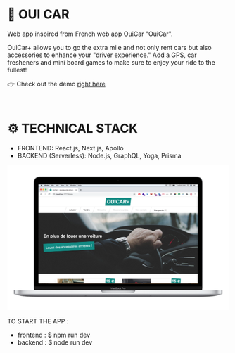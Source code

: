 # 🚀 OUI CAR

<p>Web app inspired from French web app OuiCar "OuiCar".</p>
<p>OuiCar+ allows you to go the extra mile and not only rent cars but also accessories to enhance your "driver experience."
Add a GPS, car fresheners and mini board games to make sure to enjoy your ride to the fullest!</p>
<p>👉 Check out the demo <a href="https://oui-car-frontend.herokuapp.com/" target="_blank" rel="noopener noreferrer">right here<a></p>



<br/>
<h1>⚙️ TECHNICAL STACK</h1>
<ul>
  <li>FRONTEND: React.js, Next.js, Apollo</li>
  <li>BACKEND (Serverless): Node.js, GraphQL, Yoga, Prisma</li>
</ul>


<a href="https://oui-car-frontend.herokuapp.com/">![alt text](https://raw.githubusercontent.com/vihong/vihong/main/ouiCarPreview.png)<a>



TO START THE APP : 
<ul><li>frontend : $ npm run dev</li>

<li>backend : $ node run dev</li>
